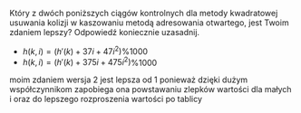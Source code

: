 Który z dwóch poniższych ciągów kontrolnych dla metody kwadratowej usuwania kolizji w kaszowaniu metodą adresowania otwartego, jest Twoim zdaniem lepszy? Odpowiedź koniecznie uzasadnij.
- $h(k,i) = (h'(k)+37i+47i^2)$%$1000$
- $h(k,i) = (h'(k)+375i+475i^2)$%$1000$

moim zdaniem wersja 2 jest lepsza od 1 ponieważ dzięki dużym współczynnikom zapobiega ona powstawaniu zlepków wartości dla małych i oraz do lepszego rozproszenia wartości po tablicy